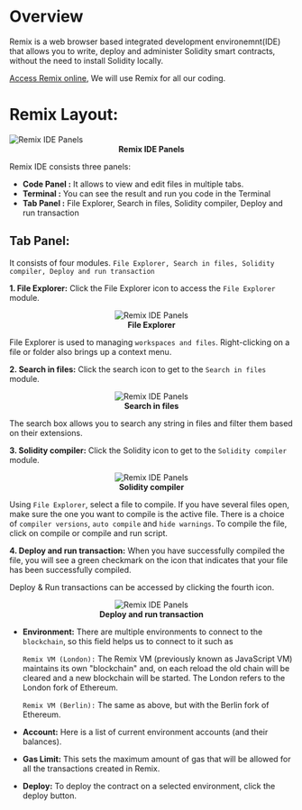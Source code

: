 # Overview

Remix is a web browser based integrated development environemnt(IDE) that allows you to write, deploy and administer Solidity smart contracts, without the need to install Solidity locally.

<a href="https://remix.ethereum.org" target="_blank">Access Remix online</a>, We will use Remix for all our coding.

# Remix Layout:

<img alt="Remix IDE Panels"  src="./assets/images/Remix IDE panels.JPG" >
<b><center class="img-label">Remix IDE Panels</center></b>

 Remix IDE consists three panels:

 - **Code Panel :** It allows to view and edit files in multiple tabs.
 - **Terminal :** You can see the result and run you code in the Terminal
 - **Tab Panel :** File Explorer, Search in files, Solidity compiler, Deploy and run transaction

## Tab Panel: 
It consists of four modules. `File Explorer, Search in files, Solidity compiler, Deploy and run transaction`

**1. File Explorer:** Click the File Explorer icon to access the `File Explorer` module.

<center><img alt="Remix IDE Panels"  src="./assets/images/file explorer.JPG" ></center>
<b><center class="img-label">File Explorer</center></b>

File Explorer is used to managing `workspaces and files`. Right-clicking on a file or folder also brings up a context menu.

**2. Search in files:** Click the search icon to get to the `Search in files` module.

<center><img alt="Remix IDE Panels"  src="./assets/images/search in files.JPG" ></center>
<b><center class="img-label">Search in files</center></b>

The search box allows you to search any string in files and filter them based on their extensions.

**3. Solidity compiler:** Click the Solidity icon to get to the `Solidity compiler` module.

<center><img alt="Remix IDE Panels"  src="./assets/images/remix-compiler.JPG" ></center>
<b><center class="img-label">Solidity compiler</center></b>

Using `File Explorer`, select a file to compile. If you have several files open, make sure the one you want to compile is the active file. There is a choice of `compiler versions`, `auto compile` and `hide warnings`. To compile the file, click on compile or compile and run script.

**4. Deploy and run transaction:** When you have successfully compiled the file, you will see a green checkmark on the icon that indicates that your file has been successfully compiled.

Deploy & Run transactions can be accessed by clicking the fourth icon.

<center><img alt="Remix IDE Panels"  src="./assets/images/deploy and transaction.JPG" ></center>
<b><center class="img-label">Deploy and run transaction</center></b>

- **Environment:** There are multiple environments to connect to the `blockchain`, so this field helps us to connect to it such as 

    `Remix VM (London):` The Remix VM (previously known as JavaScript VM) maintains its own "blockchain" and, on each reload the old chain will be cleared and a new blockchain will be started. The London refers to the London fork of Ethereum.

    `Remix VM (Berlin):` The same as above, but with the Berlin fork of Ethereum.

- **Account:** Here is a list of current environment accounts (and their balances).

- **Gas Limit:** This sets the maximum amount of gas that will be allowed for all the transactions created in Remix.

- **Deploy:** To deploy the contract on a selected environment, click the deploy button.
